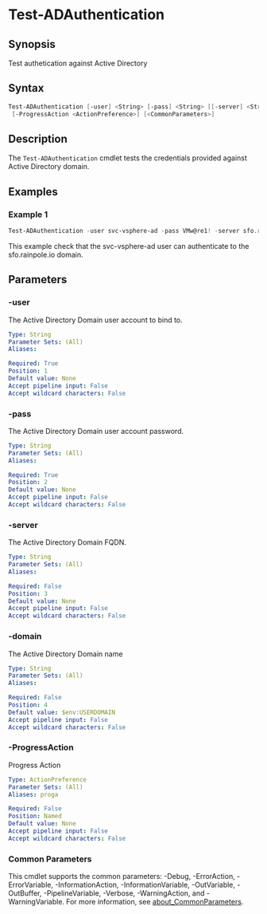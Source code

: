 # Test-ADAuthentication

## Synopsis

Test authetication against Active Directory

## Syntax

```powershell
Test-ADAuthentication [-user] <String> [-pass] <String> [[-server] <String>] [[-domain] <String>]
 [-ProgressAction <ActionPreference>] [<CommonParameters>]
```

## Description

The `Test-ADAuthentication` cmdlet tests the credentials provided against Active Directory domain.

## Examples

### Example 1

```powershell
Test-ADAuthentication -user svc-vsphere-ad -pass VMw@re1! -server sfo.rainpole.io -domain sfo.rainpole.io
```

This example check that the svc-vsphere-ad user can authenticate to the sfo.rainpole.io domain.

## Parameters

### -user

The Active Directory Domain user account to bind to.

```yaml
Type: String
Parameter Sets: (All)
Aliases:

Required: True
Position: 1
Default value: None
Accept pipeline input: False
Accept wildcard characters: False
```

### -pass

The Active Directory Domain user account password.

```yaml
Type: String
Parameter Sets: (All)
Aliases:

Required: True
Position: 2
Default value: None
Accept pipeline input: False
Accept wildcard characters: False
```

### -server

The Active Directory Domain FQDN.

```yaml
Type: String
Parameter Sets: (All)
Aliases:

Required: False
Position: 3
Default value: None
Accept pipeline input: False
Accept wildcard characters: False
```

### -domain

The Active Directory Domain name

```yaml
Type: String
Parameter Sets: (All)
Aliases:

Required: False
Position: 4
Default value: $env:USERDOMAIN
Accept pipeline input: False
Accept wildcard characters: False
```

### -ProgressAction

Progress Action

```yaml
Type: ActionPreference
Parameter Sets: (All)
Aliases: proga

Required: False
Position: Named
Default value: None
Accept pipeline input: False
Accept wildcard characters: False
```

### Common Parameters

This cmdlet supports the common parameters: -Debug, -ErrorAction, -ErrorVariable, -InformationAction, -InformationVariable, -OutVariable, -OutBuffer, -PipelineVariable, -Verbose, -WarningAction, and -WarningVariable. For more information, see [about_CommonParameters](http://go.microsoft.com/fwlink/?LinkID=113216).
